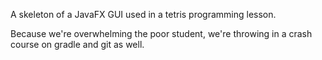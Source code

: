 A skeleton of a JavaFX GUI used in a tetris programming lesson. 

Because we're overwhelming the poor student, we're throwing in a crash course on gradle and git as well.